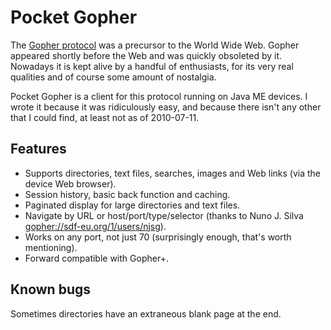 # Pocket Gopher

The [Gopher protocol](http://en.wikipedia.org/wiki/Gopher_(protocol)) was a precursor to the World Wide Web. Gopher appeared shortly before the Web and was quickly obsoleted by it. Nowadays it is kept alive by a handful of enthusiasts, for its very real qualities and of course some amount of nostalgia.

Pocket Gopher is a client for this protocol running on Java ME devices. I wrote it because it was ridiculously easy, and because there isn't any other that I could find, at least not as of 2010-07-11.

## Features

- Supports directories, text files, searches, images and Web links (via the device Web browser).
- Session history, basic back function and caching.
- Paginated display for large directories and text files.
- Navigate by URL or host/port/type/selector (thanks to Nuno J. Silva <gopher://sdf-eu.org/1/users/njsg>).
- Works on any port, not just 70 (surprisingly enough, that's worth mentioning).
- Forward compatible with Gopher+.

## Known bugs

Sometimes directories have an extraneous blank page at the end.
